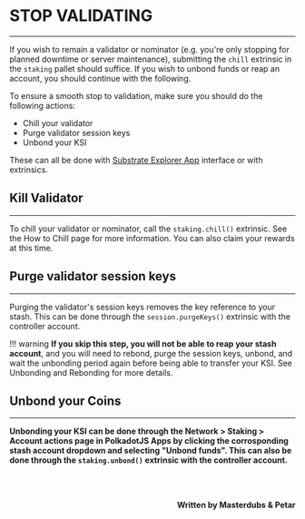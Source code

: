# <b> STOP VALIDATING</b>
---

If you wish to remain a validator or nominator (e.g. you're only stopping for planned downtime or server maintenance), submitting the `chill` extrinsic in the `staking` pallet should suffice. If you wish to unbond funds or reap an account, you should continue with the following.    

To ensure a smooth stop to validation, make sure you should do the following actions:

- Chill your validator
- Purge validator session keys
- Unbond your KSI

These can all be done with [Substrate Explorer App](https://substrate-explorer-testnet.swapdex.network/?rpc=wss%3A%2F%2Fswapdex.starkleytech.com%2Fws#/explorer) interface or with extrinsics.

## <b> Kill Validator </b>
---
To chill your validator or nominator, call the `staking.chill()` extrinsic. See the How to Chill page for more information. You can also claim your rewards at this time.

## <b> Purge validator session keys </b>
---
Purging the validator's session keys removes the key reference to your stash. This can be done through the `session.purgeKeys()` extrinsic with the controller account.

!!! warning
    **If you skip this step, you will not be able to reap your stash account**, and you will need to rebond, purge the session keys, unbond, and wait the unbonding period again before being able to transfer your KSI. See Unbonding and Rebonding for more details.


## <b> Unbond your Coins
---
Unbonding your KSI can be done through the Network > Staking > Account actions page in PolkadotJS Apps by clicking the corrosponding stash account dropdown and selecting "Unbond funds". This can also be done through the `staking.unbond()` extrinsic with the controller account.

<br></br>

<p align=right> Written by Masterdubs & Petar </p>